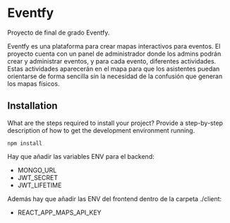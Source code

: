 # Eventfy
Proyecto de final de grado Eventfy.

Eventfy es una plataforma para crear mapas interactivos para eventos. El proyecto cuenta con un panel de administrador donde los admins podrán crear y administrar eventos, y para cada evento, diferentes actividades. Estas actividades aparecerán en el mapa para que los asistentes puedan orientarse de forma sencilla sin la necesidad de la confusión que generan los mapas físicos.


## Installation

What are the steps required to install your project? Provide a step-by-step description of how to get the development environment running.

    npm install
    
Hay que añadir las variables ENV para el backend:
- MONGO_URL
- JWT_SECRET
- JWT_LIFETIME

Además hay que añadir las ENV del frontend dentro de la carpeta ./client:
- REACT_APP_MAPS_API_KEY
